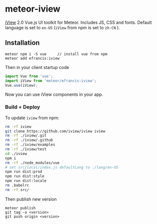 # meteor-iview

[iView](https://www.iviewui.com/) 2.0 Vue.js UI toolkit for Meteor. Includes JS, CSS and fonts. Default language is set to `en-US` (`iView` from npm is set to `zh-CN` ).

## Installation

```
meteor npm i -S vue     // install vue from npm
meteor add efrancis:iview
```

Then in your client startup code

```js
import Vue from 'vue';
import iView from 'meteor/efrancis:iview';
Vue.use(iView);
```

Now you can use iView components in your app.

### Build + Deploy

To update `iview` from npm:

```bash
rm -rf iview
git clone https://github.com/iview/iview iview
rm -rf ./iview/.git
rm -rf ./iview/.github
rm -rf ./iview/examples
rm -rf ./iview/test
cd ./iview
npm i
rm -rf ./node_modules/vue
# set src/local/index.js defaultLang to ./lang/en-US
npm run dist:prod
npm run dist:style
npm run dist:locale
rm .babelrc
rm -rf src/
```

Then publish new version

```
meteor publish
git tag -a <version>
git push origin <version>
```